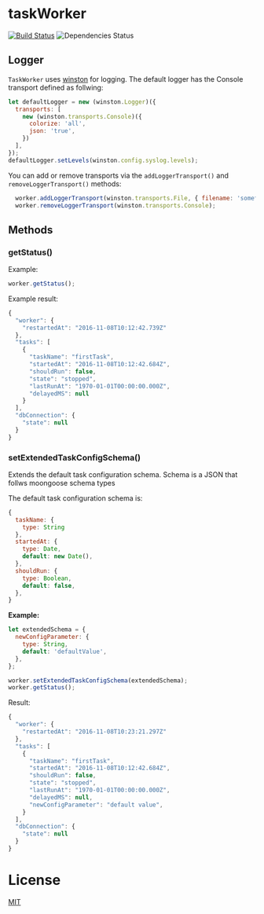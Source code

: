 taskWorker
=======
[![Build Status](https://travis-ci.com/dutu/xworkers.svg?token=VBAfXrvEMSTDy7vKR2cC&branch=master)](https://travis-ci.org/dutu/xworkers/) ![Dependencies Status](https://david-dm.org/dutu/xworkers.svg)




## Logger

`TaskWorker` uses [winston](https://www.npmjs.com/package/winston) for logging. 
The default logger has the Console transport defined as follwing:

```js
let defaultLogger = new (winston.Logger)({
  transports: [
    new (winston.transports.Console)({
      colorize: 'all',
      json: 'true',
    })
  ],
});
defaultLogger.setLevels(winston.config.syslog.levels);
```

You can add or remove transports via the `addLoggerTransport()` and `removeLoggerTransport()` methods:
```js
  worker.addLoggerTransport(winston.transports.File, { filename: 'somefile.log' });
  worker.removeLoggerTransport(winston.transports.Console);
```

## Methods

### getStatus()

Example:

```js
worker.getStatus();
```

Example result:

```js
{
  "worker": {
    "restartedAt": "2016-11-08T10:12:42.739Z"
  },
  "tasks": [
    {
      "taskName": "firstTask",
      "startedAt": "2016-11-08T10:12:42.684Z",
      "shouldRun": false,
      "state": "stopped",
      "lastRunAt": "1970-01-01T00:00:00.000Z",
      "delayedMS": null
    }
  ],
  "dbConnection": {
    "state": null
  }
}
```

### setExtendedTaskConfigSchema()

Extends the default task configuration schema. Schema is a JSON that follws moongoose schema types
 
The default task configuration schema is:

```js
{
  taskName: {
    type: String
  },
  startedAt: {
    type: Date,
    default: new Date(),
  },
  shouldRun: {
    type: Boolean,
    default: false,
  },
}
```


**Example:**

```js
let extendedSchema = {
  newConfigParameter: {
    type: String,
    default: 'defaultValue',
  },
};

worker.setExtendedTaskConfigSchema(extendedSchema);
worker.getStatus();
```

Result:

```js
{
  "worker": {
    "restartedAt": "2016-11-08T10:23:21.297Z"
  },
  "tasks": [
    {
      "taskName": "firstTask",
      "startedAt": "2016-11-08T10:12:42.684Z",
      "shouldRun": false,
      "state": "stopped",
      "lastRunAt": "1970-01-01T00:00:00.000Z",
      "delayedMS": null,
      "newConfigParameter": "default value",
    }
  ],
  "dbConnection": {
    "state": null
  }
}
```

# License #

[MIT](LICENSE)